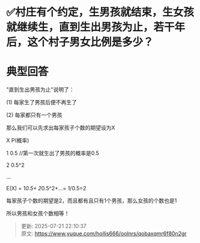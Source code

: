 # ✅村庄有个约定，生男孩就结束，生女孩就继续生，直到生出男孩为止，若干年后，这个村子男女比例是多少？



# 典型回答  

"直到生出男孩为止"说明了：

 (1) 每家生了男孩后便不再生了 

 (2) 每家都只有一个男孩 



 那么我们可以先求出每家孩子个数的期望设为X 

 X       P(概率) 

 1        0.5 //第一次就生出了男孩的概率是0.5 

 2        0.5^2 

 ... 

 E(X) = 1*0.5+ 2*0.5^2+...= 1/0.5=2



每家孩子个数的期望是2，而且都有且只有1个男孩，那么女孩的个数也是1



所以男孩和女孩个数相等！



> 更新: 2025-07-21 22:10:37  
> 原文: <https://www.yuque.com/hollis666/oolnrs/qobaxqmr6f80n2gr>